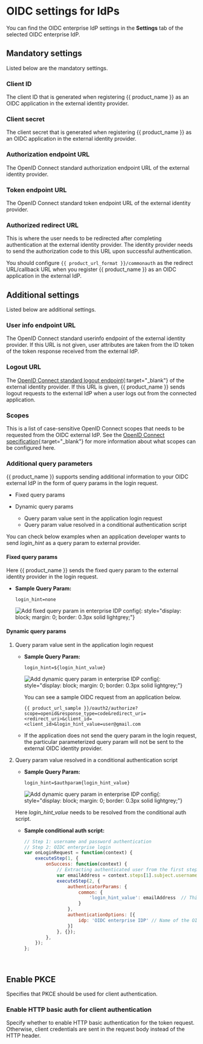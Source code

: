 # OIDC settings for IdPs

You can find the OIDC enterprise IdP settings in the **Settings** tab of the selected OIDC enterprise IdP.

## Mandatory settings

Listed below are the mandatory settings.

### Client ID
The client ID that is generated when registering {{ product_name }} as an OIDC application in the external identity provider.

### Client secret
The client secret that is generated when registering {{ product_name }} as an OIDC application in the external identity provider.

### Authorization endpoint URL
The OpenID Connect standard authorization endpoint URL of the external identity provider.

### Token endpoint URL
The OpenID Connect standard token endpoint URL of the external identity provider.

### Authorized redirect URL
This is where the user needs to be redirected after completing authentication at the external identity provider. The identity provider needs to send the authorization code to this URL upon successful authentication.

You should configure `{{ product_url_format }}/commonauth` as the redirect URL/callback URL when you register {{ product_name }} as an OIDC application in the external IdP.

## Additional settings

Listed below are additional settings.

### User info endpoint URL

The OpenID Connect standard userinfo endpoint <!-- [OpenID Connect standard userinfo endpoint](https://openid.net/specs/openid-connect-core-1_0.html#UserInfo)--> of the external identity provider. If this URL is not given, user attributes are taken from the ID token of the token response received from the external IdP.

### Logout URL
The [OpenID Connect standard logout endpoint](https://openid.net/specs/openid-connect-rpinitiated-1_0.html#Terminology){:target="_blank"} of the external identity provider. If this URL is given, {{ product_name }} sends logout requests to the external IdP when a user logs out from the connected application.

### Scopes
This is a list of case-sensitive OpenID Connect scopes that needs to be requested from the OIDC external IdP. See the [OpenID Connect specification](https://openid.net/specs/openid-connect-core-1_0.html#ScopeClaims){:target="_blank"} for more information about what scopes can be configured here.

### Additional query parameters

{{ product_name }} supports sending additional information to your OIDC external IdP in the form of query params in the login request.

- Fixed query params
- Dynamic query params
  
    - Query param value sent in the application login request
    - Query param value resolved in a conditional authentication script

You can check below examples when an application developer wants to send _login_hint_ as a query param to external provider.

#### Fixed query params
Here {{ product_name }} sends the fixed query param to the external identity provider in the login request.

- **Sample Query Param:**

    `login_hint=none`

    ![Add fixed query param in enterprise IDP config]({{base_path}}/assets/img/guides/idp/oidc-enterprise-idp/queryparam/fixed-query-param.png){: style="display: block; margin: 0; border: 0.3px solid lightgrey;"}

#### Dynamic query params

1. Query param value sent in the application login request

    - **Sample Query Param:**

        `login_hint=${login_hint_value}`

        ![Add dynamic query param in enterprise IDP config]({{base_path}}/assets/img/guides/idp/oidc-enterprise-idp/queryparam/dynamic_query_param_from_app.png){: style="display: block; margin: 0; border: 0.3px solid lightgrey;"}

        You can see a sample OIDC request from an application below.

        ```
        {{ product_url_sample }}/oauth2/authorize?scope=openid&response_type=code&redirect_uri=<redirect_uri>&client_id=<client_id>&login_hint_value=user@gmail.com
        ```


    - If the application does not send the query param in the login request, the particular parameterized query param will not be sent to the external OIDC identity provider.

2. Query param value resolved in a conditional authentication script

    - **Sample Query Param:**

        `login_hint=$authparam{login_hint_value}`

        ![Add dynamic query param in enterprise IDP config]({{base_path}}/assets/img/guides/idp/oidc-enterprise-idp/queryparam/dynamic_query_param_from_conditional_auth.png){: style="display: block; margin: 0; border: 0.3px solid lightgrey;"}

    Here _login_hint_value_ needs to be resolved from the conditional auth script.
    <br>  

    - **Sample conditional auth script:**  

        ```js
        // Step 1: username and password authentication  
        // Step 2: OIDC enterprise login  
        var onLoginRequest = function(context) {
            executeStep(1, {
                onSuccess: function(context) {
                    // Extracting authenticated user from the first step.
                    var emailAddress = context.steps[1].subject.username;
                    executeStep(2, {
                        authenticatorParams: {
                            common: {
                                'login_hint_value': emailAddress  // This is where we resolve the dynamic query param.
                            }
                        },
                        authenticationOptions: [{
                            idp: 'OIDC enterprise IDP' // Name of the OIDC idp.
                        }]
                    }, {});
                },
            });
        };
        ```
        <br>

## Enable PKCE
Specifies that PKCE should be used for client authentication.

### Enable HTTP basic auth for client authentication
Specify whether to enable HTTP basic authentication for the token request. Otherwise, client credentials are sent in the request body instead of the HTTP header.

